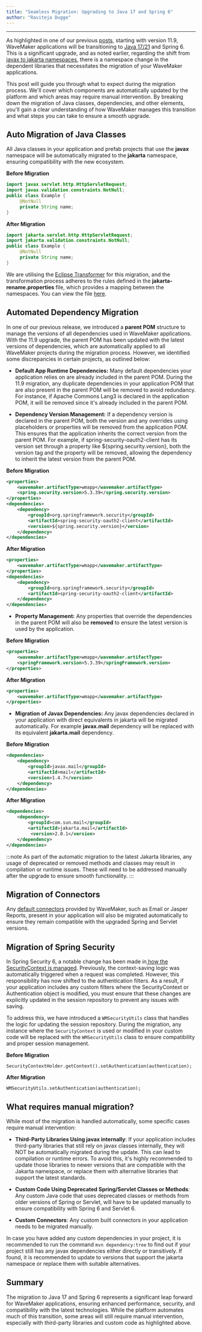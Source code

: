 ```yaml
---
title: "Seamless Migration: Upgrading to Java 17 and Spring 6"
author: "Raviteja Dugge"
---
```

---
As highlighted in one of our previous [posts](/learn/blog/2024/10/01/spring6-upgrade), starting with version 11.9, WaveMaker applications will be transitioning to [Java 17/21](/learn/blog/2024/08/29/java-17-and-21-upgrade) and Spring 6. This is a significant upgrade, and as noted earlier, regarding the shift from [javax to jakarta namespaces](/learn/blog/2024/09/24/javax-to-jakarta), there is a namespace change in the dependent libraries that necessitates the migration of your WaveMaker applications.

This post will guide you through what to expect during the migration process. We'll cover which components are automatically updated by the platform and which areas may require manual intervention. By breaking down the migration of Java classes, dependencies, and other elements, you'll gain a clear understanding of how WaveMaker manages this transition and what steps you can take to ensure a smooth upgrade.

<!-- truncate -->

## Auto Migration of Java Classes

All Java classes in your application and prefab projects that use the **javax** namespace will be automatically migrated to the **jakarta** namespace, ensuring compatibility with the new ecosystem.

**Before Migration**

```java
import javax.servlet.http.HttpServletRequest;
import javax.validation.constraints.NotNull; 
public class Example {
     @NotNull 
     private String name;
}
```

**After Migration**

```java
import jakarta.servlet.http.HttpServletRequest;
import jakarta.validation.constraints.NotNull; 
public class Example {
     @NotNull 
     private String name;
}
```
We are utilising the [Eclipse Transformer](https://github.com/eclipse/transformer) for this migration, and the transformation process adheres to the rules defined in the **jakarta-rename.properties** file, which provides a mapping between the namespaces. You can view the file [here](https://github.com/eclipse/transformer/blob/1.0.0/org.eclipse.transformer.jakarta/src/main/resources/org/eclipse/transformer/jakarta/jakarta-renames.properties).

## Automated Dependency Migration

In one of our previous release, we introduced a **parent POM** structure to manage the versions of all dependencies used in WaveMaker applications. With the 11.9 upgrade, the parent POM has been updated with the latest versions of dependencies, which are automatically applied to all WaveMaker projects during the migration process. However, we identified some discrepancies in certain projects, as outlined below:

* **Default App Runtime Dependencies:** Many default dependencies your application relies on are already included in the parent POM. During the 11.9 migration, any duplicate dependencies in your application POM that are also present in the parent POM will be removed to avoid redundancy. For instance, if Apache Commons Lang3 is declared in the application POM, it will be removed since it's already included in the parent POM.

* **Dependency Version Management:** If a dependency version is declared in the parent POM, both the version and any overrides using placeholders or properties will be removed from the application POM. This ensures that the application inherits the correct version from the parent POM. For example, if spring-security-oauth2-client has its version set through a property like ${spring.security.version}, both the version tag and the property will be removed, allowing the dependency to inherit the latest version from the parent POM.

**Before Migration**

```xml
<properties>
	<wavemaker.artifactType>wmapp</wavemaker.artifactType>
	<spring.security.version>5.3.39</spring.security.version>
</properties>
<dependencies>
	<dependency>
		<groupId>org.springframework.security</groupId>
		<artifactId>spring-security-oauth2-client</artifactId>
		<version>${spring.security.version}</version>
	</dependency>
</dependencies>
```
**After Migration**

```xml
<properties>
	<wavemaker.artifactType>wmapp</wavemaker.artifactType>
</properties>
<dependencies>
	<dependency>
		<groupId>org.springframework.security</groupId>
		<artifactId>spring-security-oauth2-client</artifactId>
	</dependency>
</dependencies>
```
- **Property Management:** Any properties that override the dependencies in the parent POM will also be **removed** to ensure the latest version is used by the application.

**Before Migration**

```xml
<properties>
	<wavemaker.artifactType>wmapp</wavemaker.artifactType>
	<springFramework.version>5.3.39</springFramework.version>
</properties>
```
**After Migration**

```xml
<properties>
	<wavemaker.artifactType>wmapp</wavemaker.artifactType>
</properties>
``` 

* **Migration of Javax Dependencies:**  Any javax dependencies declared in your application with direct equivalents in jakarta will be migrated automatically. For example **javax.mail** dependency will be replaced with its equivalent **jakarta.mail** dependency.

**Before Migration**
```xml
<dependencies>
	<dependency>
		<groupId>javax.mail</groupId>
		<artifactId>mail</artifactId>
		<version>1.4.7</version>
	</dependency>
</dependencies>
```
**After Migration**

```xml
<dependencies>
	<dependency>
		<groupId>com.sun.mail</groupId>
		<artifactId>jakarta.mail</artifactId>
         <version>2.0.1</version>
	</dependency>
</dependencies>
```
:::note
As part of the automatic migration to the latest Jakarta libraries, any usage of deprecated or removed methods and classes may result in compilation or runtime issues. These will need to be addressed manually after the upgrade to ensure smooth functionality.
:::

## Migration of Connectors

Any [default connectors](/learn/connectors/connectors-list) provided by WaveMaker, such as Email or Jasper Reports, present in your application will also be migrated automatically to ensure they remain compatible with the upgraded Spring and Servlet versions.

## Migration of Spring Security

In Spring Security 6, a notable change has been made in[ how the SecurityContext is managed](https://docs.spring.io/spring-security/reference/servlet/authentication/session-management.html). Previously, the context-saving logic was automatically triggered when a request was completed. However, this responsibility has now shifted to the authentication filters. As a result, if your application includes any custom filters where the SecurityContext or Authentication object is modified, you must ensure that these changes are explicitly updated in the session repository to prevent any issues with saving.

To address this, we have introduced a `WMSecurityUtils` class that handles the logic for updating the session repository. During the migration, any instance where the `SecurityContext` is used or modified in your custom code will be replaced with the `WMSecurityUtils` class to ensure compatibility and proper session management.

**Before Migration**

```
SecurityContextHolder.getContext().setAuthentication(authentication);
```

**After Migration**

```
WMSecurityUtils.setAuthentication(authentication);
```

## What requires manual migration?

While most of the migration is handled automatically, some specific cases require manual intervention:

  * **Third-Party Libraries Using javax internally**: If your application includes third-party libraries that still rely on javax classes internally, they will NOT be automatically migrated during the update. This can lead to compilation or runtime errors. To avoid this, it's highly recommended to update those libraries to newer versions that are compatible with the Jakarta namespace, or replace them with alternative libraries that support the latest standards.

  * **Custom Code Using Deprecated Spring/Servlet Classes or Methods**: Any custom Java code that uses deprecated classes or methods from older versions of Spring or Servlet, will have to be updated manually to ensure compatibility with Spring 6 and Servlet 6.

  * **Custom Connectors**: Any custom built connectors in your application needs to be migrated manually.

In case you have added any custom dependencies in your project, it is recommended to run the command `mvn dependency:tree` to find out if your project still has any javax dependencies either directly or transitively. If found, it is recommended to update to versions that support the jakarta namespace or replace them with suitable alternatives.

## Summary

The migration to Java 17 and Spring 6 represents a significant leap forward for WaveMaker applications, ensuring enhanced performance, security, and compatibility with the latest technologies. While the platform automates much of this transition, some areas will still require manual intervention, especially with third-party libraries and custom code as highlighted above.